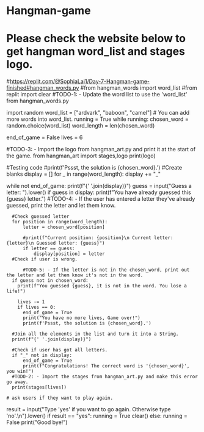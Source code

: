 # Hangman-game
# Please check the website below to get hangman word_list and stages logo.
#https://replit.com/@SophiaLai1/Day-7-Hangman-game-finished#hangman_words.py
#from hangman_words import word_list
#from replit import clear
#TODO-1: - Update the word list to use the 'word_list' from hangman_words.py


import random
word_list = ["ardvark", "baboon", "camel"] # You can add more words into word_list.
running = True
while running:
  chosen_word = random.choice(word_list)
  word_length = len(chosen_word)

  end_of_game = False
  lives = 6

  #TODO-3: - Import the logo from hangman_art.py and print it at the start of the game.
  from hangman_art import stages,logo
  print(logo)

  #Testing code
  #print(f'Pssst, the solution is {chosen_word}.')
  #Create blanks
  display = []
  for _ in range(word_length):
      display += "_"

  while not end_of_game:
      print(f"{' '.join(display)}") 
      guess = input("Guess a letter: ").lower()
      if guess in display:
        print(f"You have already guessed this {guess} letter.")
      #TODO-4: - If the user has entered a letter they've already guessed, print the letter and let them know.
      
      #Check guessed letter
      for position in range(word_length):
          letter = chosen_word[position]
          
          #print(f"Current position: {position}\n Current letter: {letter}\n Guessed letter: {guess}")
          if letter == guess:
              display[position] = letter
      #Check if user is wrong.
              
          #TODO-5: - If the letter is not in the chosen_word, print out the letter and let them know it's not in the word.
      if guess not in chosen_word:
        print(f"You guessed {guess}, it is not in the word. You lose a life!")

        lives -= 1
        if lives == 0:
          end_of_game = True
          print("You have no more lives, Game over!")
          print(f'Pssst, the solution is {chosen_word}.')

      #Join all the elements in the list and turn it into a String.
      print(f"{' '.join(display)}")

      #Check if user has got all letters.
      if "_" not in display:
          end_of_game = True
          print(f"Congratulations! The correct word is '{chosen_word}', you win!")
      #TODO-2: - Import the stages from hangman_art.py and make this error go away.
      print(stages[lives])
      
    # ask users if they want to play again.
  result = input("Type 'yes' if you want to go again. Otherwise type 'no'.\n").lower()
  if result == "yes":
      running = True
      clear()
  else:
      running = False
      print("Good bye!")
